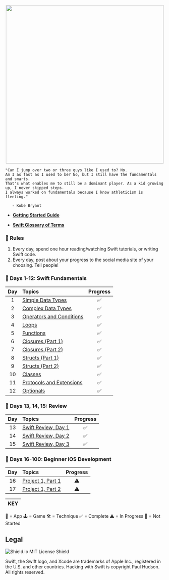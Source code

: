<p align="center"><img src="https://github.com/neilhiddink/HwS/blob/master/00.%20Resources/banner-100.png" width="500"></p>

```
"Can I jump over two or three guys like I used to? No.
Am I as fast as I used to be? No, but I still have the fundamentals and smarts.
That's what enables me to still be a dominant player. As a kid growing up, I never skipped steps.
I always worked on fundamentals because I know athleticism is fleeting."

   - Kobe Bryant
```

- **[Getting Started Guide](https://www.hackingwithswift.com/100)**

- **[Swift Glossary of Terms](https://www.hackingwithswift.com/glossary)**

### 📜 Rules

1. Every day, spend one hour reading/watching Swift tutorials, or writing Swift code.
2. Every day, post about your progress to the social media site of your choosing. Tell people!

### 📕 Days 1-12: Swift Fundamentals

| Day  | Topics                    | Progress |
| :--: | :----------------------- |:--------:|
| 1    | [Simple Data Types](https://www.hackingwithswift.com/100/1) | ✅ |
| 2    | [Complex Data Types](https://www.hackingwithswift.com/100/2) | ✅ |
| 3    | [Operators and Conditions](https://www.hackingwithswift.com/100/3) | ✅ |
| 4    | [Loops](https://www.hackingwithswift.com/100/4) | ✅ |
| 5    | [Functions](https://www.hackingwithswift.com/100/5) | ✅ |
| 6    | [Closures (Part 1)](https://www.hackingwithswift.com/100/6) | ✅ |
| 7    | [Closures (Part 2)](https://www.hackingwithswift.com/100/7) | ✅ |
| 8    | [Structs (Part 1)](https://www.hackingwithswift.com/100/8) | ✅ |
| 9    | [Structs (Part 2)](https://www.hackingwithswift.com/100/9) | ✅ |
| 10   | [Classes](https://www.hackingwithswift.com/100/10) | ✅ |
| 11   | [Protocols and Extensions](https://www.hackingwithswift.com/100/11) | ✅ |
| 12   | [Optionals](https://www.hackingwithswift.com/100/12) | ✅ |

### 📒 Days 13, 14, 15: Review

| Day  | Topics                    | Progress |
| :--: | :----------------------- |:--------:|
| 13   | [Swift Review, Day 1](https://www.hackingwithswift.com/100/13) | ✅ |
| 14   | [Swift Review, Day 2](https://www.hackingwithswift.com/100/14) | ✅ |
| 15   | [Swift Review, Day 3](https://www.hackingwithswift.com/100/15) | ✅ |

### 📗 Days 16-100: Beginner iOS Development

| Day  | Topics                    | Progress |
| :--: | :----------------------- |:--------:|
| 16   | [Project 1, Part 1](https://www.hackingwithswift.com/100/16) | ⚠️ |
| 17   | [Project 1, Part 2](https://www.hackingwithswift.com/100/17) | ⚠️ |

|  KEY  |
| ------ |
📱 = App
🕹 = Game
🛠 = Technique
✅ = Complete
⚠️ = In Progress
🛑 = Not Started

## Legal

![Shield.io MIT License Shield](https://img.shields.io/github/license/mashape/apistatus.svg)

Swift, the Swift logo, and Xcode are trademarks of Apple Inc., registered in the U.S. and other countries. Hacking with Swift is copyright Paul Hudson. All rights reserved.
